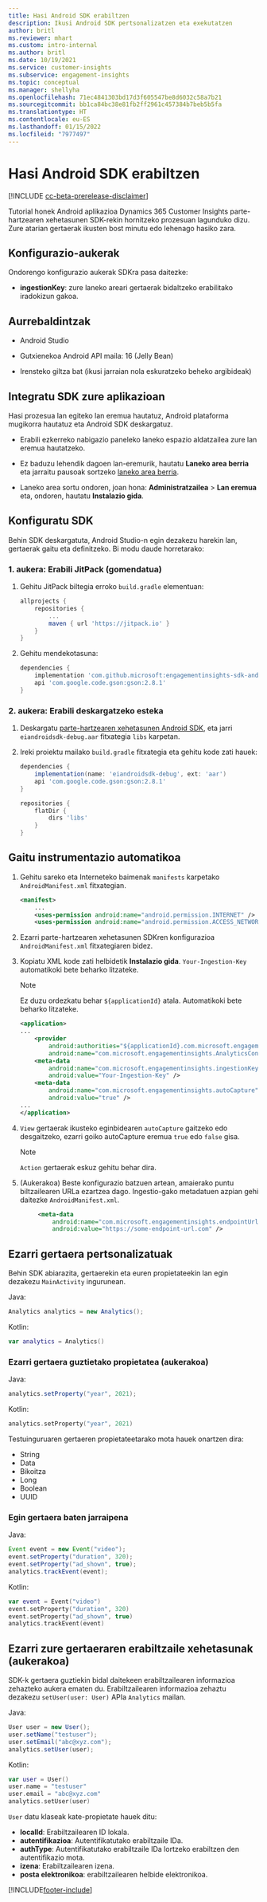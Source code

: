 ```yaml
---
title: Hasi Android SDK erabiltzen
description: Ikusi Android SDK pertsonalizatzen eta exekutatzen
author: britl
ms.reviewer: mhart
ms.custom: intro-internal
ms.author: britl
ms.date: 10/19/2021
ms.service: customer-insights
ms.subservice: engagement-insights
ms.topic: conceptual
ms.manager: shellyha
ms.openlocfilehash: 71ec4841303bd17d3f605547be8d6032c58a7b21
ms.sourcegitcommit: bb1ca84bc38e81fb2ff2961c457384b7beb5b5fa
ms.translationtype: HT
ms.contentlocale: eu-ES
ms.lasthandoff: 01/15/2022
ms.locfileid: "7977497"
---
```

# <a name="get-started-with-the-android-sdk"></a>Hasi Android SDK erabiltzen

[!INCLUDE [cc-beta-prerelease-disclaimer](includes/cc-beta-prerelease-disclaimer.md)]

Tutorial honek Android aplikazioa Dynamics 365 Customer Insights parte-hartzearen xehetasunen SDK-rekin hornitzeko prozesuan lagunduko dizu. Zure atarian gertaerak ikusten bost minutu edo lehenago hasiko zara.

## <a name="configuration-options"></a>Konfigurazio-aukerak
Ondorengo konfigurazio aukerak SDKra pasa daitezke:

- **ingestionKey**: zure laneko areari gertaerak bidaltzeko erabilitako iradokizun gakoa.

## <a name="prerequisites"></a>Aurrebaldintzak

- Android Studio

- Gutxienekoa Android API maila: 16 (Jelly Bean)

- Irensteko giltza bat (ikusi jarraian nola eskuratzeko beheko argibideak)

## <a name="integrate-the-sdk-into-your-application"></a>Integratu SDK zure aplikazioan
Hasi prozesua lan egiteko lan eremua hautatuz, Android plataforma mugikorra hautatuz eta Android SDK deskargatuz.

- Erabili ezkerreko nabigazio paneleko laneko espazio aldatzailea zure lan eremua hautatzeko.

- Ez baduzu lehendik dagoen lan-eremurik, hautatu **Laneko area berria** eta jarraitu pausoak sortzeko [laneko area berria](create-workspace.md).

- Laneko area sortu ondoren, joan hona: **Administratzailea** > **Lan eremua** eta, ondoren, hautatu **Instalazio gida**.

## <a name="configure-the-sdk"></a>Konfiguratu SDK

Behin SDK deskargatuta, Android Studio-n egin dezakezu harekin lan, gertaerak gaitu eta definitzeko. Bi modu daude horretarako:
### <a name="option-1-use-jitpack-recommended"></a>1. aukera: Erabili JitPack (gomendatua)
1. Gehitu JitPack biltegia erroko `build.gradle` elementuan:
    ```gradle
    allprojects {
        repositories {
            ...
            maven { url 'https://jitpack.io' }
        }
    }
    ```

1. Gehitu mendekotasuna:
    ```gradle
    dependencies {
        implementation 'com.github.microsoft:engagementinsights-sdk-android:v1.0.0'
        api 'com.google.code.gson:gson:2.8.1'
    }
    ```

### <a name="option-2-use-download-link"></a>2. aukera: Erabili deskargatzeko esteka
1. Deskargatu [parte-hartzearen xehetasunen Android SDK](https://download.pi.dynamics.com/sdk/EI-SDKs/ei-android-sdk.zip), eta jarri `eiandroidsdk-debug.aar` fitxategia `libs` karpetan.

1. Ireki proiektu mailako `build.gradle` fitxategia eta gehitu kode zati hauek:
    ```gradle
    dependencies {
        implementation(name: 'eiandroidsdk-debug', ext: 'aar')
        api 'com.google.code.gson:gson:2.8.1'
    }

    repositories {
        flatDir {
            dirs 'libs'
        }
    }
    ```

## <a name="enable-auto-instrumentation"></a>Gaitu instrumentazio automatikoa

1. Gehitu sareko eta Interneteko baimenak `manifests` karpetako `AndroidManifest.xml` fitxategian.
    ```xml
    <manifest>
        ...
        <uses-permission android:name="android.permission.INTERNET" />
        <uses-permission android:name="android.permission.ACCESS_NETWORK_STATE" />
    ```

1. Ezarri parte-hartzearen xehetasunen SDKren konfigurazioa `AndroidManifest.xml` fitxategiaren bidez.

1. Kopiatu XML kode zati helbidetik **Instalazio gida**. `Your-Ingestion-Key` automatikoki bete beharko litzateke.

   > [!NOTE]
   > Ez duzu ordezkatu behar `${applicationId}` atala. Automatikoki bete beharko litzateke.


   ```xml
   <application>
   ...
       <provider
           android:authorities="${applicationId}.com.microsoft.engagementinsights.AnalyticsContentProvider"
           android:name="com.microsoft.engagementinsights.AnalyticsContentProvider" />
       <meta-data
           android:name="com.microsoft.engagementinsights.ingestionKey"
           android:value="Your-Ingestion-Key" />
       <meta-data
           android:name="com.microsoft.engagementinsights.autoCapture"
           android:value="true" />
   ...
   </application>
   ```

1. `View` gertaerak ikusteko eginbidearen `autoCapture` gaitzeko edo desgaitzeko, ezarri goiko autoCapture eremua `true` edo `false` gisa. 

   >[!NOTE]
   >`Action` gertaerak eskuz gehitu behar dira.

1. (Aukerakoa) Beste konfigurazio batzuen artean, amaierako puntu biltzailearen URLa ezartzea dago. Ingestio-gako metadatuen azpian gehi daitezke `AndroidManifest.xml`.

   ```xml
        <meta-data
            android:name="com.microsoft.engagementinsights.endpointUrl"
            android:value="https://some-endpoint-url.com" />
   ```

## <a name="implement-custom-events"></a>Ezarri gertaera pertsonalizatuak

Behin SDK abiarazita, gertaerekin eta euren propietateekin lan egin dezakezu `MainActivity` ingurunean.


Java:
```java
Analytics analytics = new Analytics();
```

Kotlin:
```kotlin
var analytics = Analytics()
```

### <a name="set-property-for-all-events-optional"></a>Ezarri gertaera guztietako propietatea (aukerakoa)

Java:
```java
analytics.setProperty("year", 2021);
```

Kotlin:
```kotlin
analytics.setProperty("year", 2021)
```

Testuinguruaren gertaeren propietateetarako mota hauek onartzen dira:
- String
- Data
- Bikoitza
- Long
- Boolean
- UUID

### <a name="track-an-event"></a>Egin gertaera baten jarraipena

Java:
```java
Event event = new Event("video");
event.setProperty("duration", 320);
event.setProperty("ad_shown", true);
analytics.trackEvent(event);
```

Kotlin:
```kotlin
var event = Event("video")
event.setProperty("duration", 320)
event.setProperty("ad_shown", true)
analytics.trackEvent(event)
```

## <a name="set-user-details-for-your-event-optional"></a>Ezarri zure gertaeraren erabiltzaile xehetasunak (aukerakoa)

SDK-k gertaera guztiekin bidal daitekeen erabiltzailearen informazioa zehazteko aukera ematen du. Erabiltzailearen informazioa zehaztu dezakezu `setUser(user: User)` APIa `Analytics` mailan.

Java:
```java
User user = new User();
user.setName("testuser");
user.setEmail("abc@xyz.com");
analytics.setUser(user);
```

Kotlin:
```kotlin
var user = User()
user.name = "testuser"
user.email = "abc@xyz.com"
analytics.setUser(user)
```

`User` datu klaseak kate-propietate hauek ditu:

- **localId**: Erabiltzailearen ID lokala.
- **autentifikazioa**: Autentifikatutako erabiltzaile IDa.
- **authType**: Autentifikatutako erabiltzaile IDa lortzeko erabiltzen den autentifikazio mota.
- **izena**: Erabiltzailearen izena.
- **posta elektronikoa**: erabiltzailearen helbide elektronikoa.

[!INCLUDE[footer-include](../includes/footer-banner.md)]
